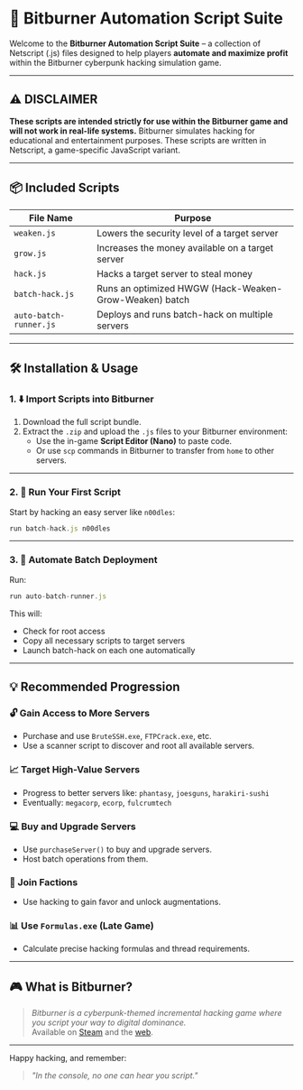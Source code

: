 # 💾 Bitburner Automation Script Suite

Welcome to the **Bitburner Automation Script Suite** – a collection of Netscript (.js) files designed to help players **automate and maximize profit** within the Bitburner cyberpunk hacking simulation game.

---

## ⚠️ DISCLAIMER

**These scripts are intended strictly for use within the Bitburner game and will not work in real-life systems.** Bitburner simulates hacking for educational and entertainment purposes. These scripts are written in Netscript, a game-specific JavaScript variant.

---

## 📦 Included Scripts

| File Name           | Purpose                                                   |
|---------------------|-----------------------------------------------------------|
| `weaken.js`         | Lowers the security level of a target server              |
| `grow.js`           | Increases the money available on a target server          |
| `hack.js`           | Hacks a target server to steal money                      |
| `batch-hack.js`     | Runs an optimized HWGW (Hack-Weaken-Grow-Weaken) batch    |
| `auto-batch-runner.js` | Deploys and runs batch-hack on multiple servers      |

---

## 🛠️ Installation & Usage

### 1. ⬇️ Import Scripts into Bitburner
1. Download the full script bundle.
2. Extract the `.zip` and upload the `.js` files to your Bitburner environment:
    - Use the in-game **Script Editor (Nano)** to paste code.
    - Or use `scp` commands in Bitburner to transfer from `home` to other servers.

---

### 2. 🚀 Run Your First Script

Start by hacking an easy server like `n00dles`:

```js
run batch-hack.js n00dles
```

---

### 3. 🤖 Automate Batch Deployment

Run:
```js
run auto-batch-runner.js
```

This will:
- Check for root access
- Copy all necessary scripts to target servers
- Launch batch-hack on each one automatically

---

## 💡 Recommended Progression

### 🔓 Gain Access to More Servers
- Purchase and use `BruteSSH.exe`, `FTPCrack.exe`, etc.
- Use a scanner script to discover and root all available servers.

### 📈 Target High-Value Servers
- Progress to better servers like: `phantasy`, `joesguns`, `harakiri-sushi`
- Eventually: `megacorp`, `ecorp`, `fulcrumtech`

### 💻 Buy and Upgrade Servers
- Use `purchaseServer()` to buy and upgrade servers.
- Host batch operations from them.

### 🏦 Join Factions
- Use hacking to gain favor and unlock augmentations.

### 📊 Use `Formulas.exe` (Late Game)
- Calculate precise hacking formulas and thread requirements.

---

## 🎮 What is Bitburner?

> *Bitburner is a cyberpunk-themed incremental hacking game where you script your way to digital dominance.*  
> Available on [Steam](https://store.steampowered.com/app/1812820/Bitburner/) and the [web](https://danielyxie.github.io/bitburner/).

---

Happy hacking, and remember:

> *"In the console, no one can hear you script."*
